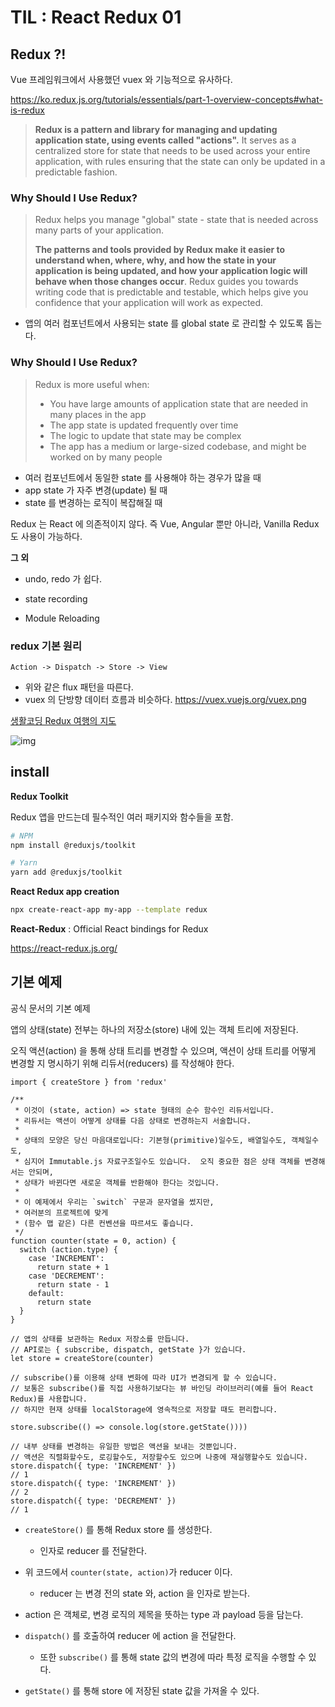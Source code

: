 # TIL : React Redux 01

## Redux ?!

Vue 프레임워크에서 사용했던 vuex 와 기능적으로 유사하다. 

https://ko.redux.js.org/tutorials/essentials/part-1-overview-concepts#what-is-redux

> **Redux is a pattern and library for managing and updating application state, using events called "actions".** It serves as a centralized store for state that needs to be used across your entire application, with rules ensuring that the state can only be updated in a predictable fashion.

### Why Should I Use Redux?

>Redux helps you manage "global" state - state that is needed across many parts of your application.
>
>**The patterns and tools provided by Redux make it easier to understand when, where, why, and how the state in your application is being updated, and how your application logic will behave when those changes occur**. Redux guides you towards writing code that is predictable and testable, which helps give you confidence that your application will work as expected.

- 앱의 여러 컴포넌트에서 사용되는 state 를 global state 로 관리할 수 있도록 돕는다. 

### Why Should I Use Redux?

>Redux is more useful when:
>
>- You have large amounts of application state that are needed in many places in the app
>- The app state is updated frequently over time
>- The logic to update that state may be complex
>- The app has a medium or large-sized codebase, and might be worked on by many people

- 여러 컴포넌트에서 동일한 state 를 사용해야 하는 경우가 많을 때  
- app state 가 자주 변경(update) 될 때
- state 를 변경하는 로직이 복잡해질 때 

Redux 는 React 에 의존적이지 않다. 즉 Vue, Angular 뿐만 아니라, Vanilla Redux 도 사용이 가능하다. 

**그 외**

- undo, redo 가 쉽다. 

- state recording

- Module Reloading

### redux 기본 원리 

```text
Action -> Dispatch -> Store -> View
```

- 위와 같은 flux 패턴을 따른다.
- vuex 의 단방향 데이터 흐름과 비슷하다. https://vuex.vuejs.org/vuex.png

[생활코딩 Redux 여행의 지도](https://opentutorials.org/module/4078/24935)

![img](https://s3-ap-northeast-2.amazonaws.com/opentutorials-user-file/module/4078/11034.png)

## install 

**Redux Toolkit** 

Redux 앱을 만드는데 필수적인 여러 패키지와 함수들을 포함.

```bash
# NPM
npm install @reduxjs/toolkit

# Yarn
yarn add @reduxjs/toolkit
```

**React Redux app creation**

```bash
npx create-react-app my-app --template redux
```

**React-Redux** : Official React bindings for Redux

https://react-redux.js.org/

## 기본 예제 

공식 문서의 기본 예제

앱의 상태(state) 전부는 하나의 저장소(store) 내에 있는 객체 트리에 저장된다. 

오직 액션(action) 을 통해 상태 트리를 변경할 수 있으며, 액션이 상태 트리를 어떻게 변경할 지 명시하기 위해 리듀서(reducers) 를 작성해야 한다. 

```react
import { createStore } from 'redux'

/**
 * 이것이 (state, action) => state 형태의 순수 함수인 리듀서입니다.
 * 리듀서는 액션이 어떻게 상태를 다음 상태로 변경하는지 서술합니다.
 *
 * 상태의 모양은 당신 마음대로입니다: 기본형(primitive)일수도, 배열일수도, 객체일수도,
 * 심지어 Immutable.js 자료구조일수도 있습니다.  오직 중요한 점은 상태 객체를 변경해서는 안되며,
 * 상태가 바뀐다면 새로운 객체를 반환해야 한다는 것입니다.
 *
 * 이 예제에서 우리는 `switch` 구문과 문자열을 썼지만,
 * 여러분의 프로젝트에 맞게
 * (함수 맵 같은) 다른 컨벤션을 따르셔도 좋습니다.
 */
function counter(state = 0, action) {
  switch (action.type) {
    case 'INCREMENT':
      return state + 1
    case 'DECREMENT':
      return state - 1
    default:
      return state
  }
}

// 앱의 상태를 보관하는 Redux 저장소를 만듭니다.
// API로는 { subscribe, dispatch, getState }가 있습니다.
let store = createStore(counter)

// subscribe()를 이용해 상태 변화에 따라 UI가 변경되게 할 수 있습니다.
// 보통은 subscribe()를 직접 사용하기보다는 뷰 바인딩 라이브러리(예를 들어 React Redux)를 사용합니다.
// 하지만 현재 상태를 localStorage에 영속적으로 저장할 때도 편리합니다.

store.subscribe(() => console.log(store.getState())))

// 내부 상태를 변경하는 유일한 방법은 액션을 보내는 것뿐입니다.
// 액션은 직렬화할수도, 로깅할수도, 저장할수도 있으며 나중에 재실행할수도 있습니다.
store.dispatch({ type: 'INCREMENT' })
// 1
store.dispatch({ type: 'INCREMENT' })
// 2
store.dispatch({ type: 'DECREMENT' })
// 1
```

- `createStore()` 를 통해 Redux store 를 생성한다. 
  - 인자로 reducer 를 전달한다. 
- 위 코드에서 `counter(state, action)`가 reducer 이다. 
  - reducer 는 변경 전의 state 와, action 을 인자로 받는다. 
- action 은 객체로, 변경 로직의 제목을 뜻하는 type 과 payload 등을 담는다. 
- `dispatch()` 를 호출하여 reducer 에 action 을 전달한다. 
  - 또한 `subscribe()` 를 통해 state 값의 변경에 따라 특정 로직을 수행할 수 있다. 

- `getState()` 를 통해 store 에 저장된 state 값을 가져올 수 있다. 
